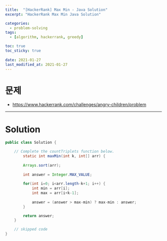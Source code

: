 ```yaml
---
title:  "[HackerRank] Max Min - Java Solution"
excerpt: "HackerRank Max Min Java Solution"

categories:
  - problem-solving
tags:
  - [algorithm, hackerrank, greedy]

toc: true
toc_sticky: true
 
date: 2021-01-27
last_modified_at: 2021-01-27
---
```

# 문제
- https://www.hackerrank.com/challenges/angry-children/problem

---

# Solution

``` java
public class Solution {

    // Complete the countTriplets function below.
        static int maxMin(int k, int[] arr) {
        
        Arrays.sort(arr);
        
        int answer = Integer.MAX_VALUE;
        
        for(int i=0; i<arr.length-k+1; i++) {
            int min = arr[i];
            int max = arr[i+k-1];
            
            answer = (answer > max-min) ? max-min : answer;
        }

        return answer;
    }

    // skipped code
}
```
